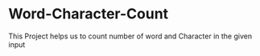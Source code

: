 # Word-Character-Count
This Project helps us to count number of word and Character in the given input 
